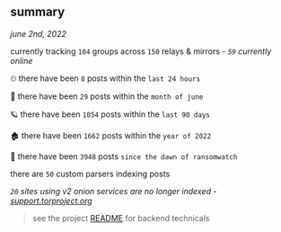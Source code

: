 
## summary
_june 2nd, 2022_

currently tracking `104` groups across `150` relays & mirrors - _`59` currently online_

⏲ there have been `8` posts within the `last 24 hours`

🦈 there have been `29` posts within the `month of june`

🪐 there have been `1054` posts within the `last 90 days`

🏚 there have been `1662` posts within the `year of 2022`

🦕 there have been `3948` posts `since the dawn of ransomwatch`

there are `50` custom parsers indexing posts

_`20` sites using v2 onion services are no longer indexed - [support.torproject.org](https://support.torproject.org/onionservices/v2-deprecation/)_

> see the project [README](https://github.com/joshhighet/ransomwatch#ransomwatch--) for backend technicals
